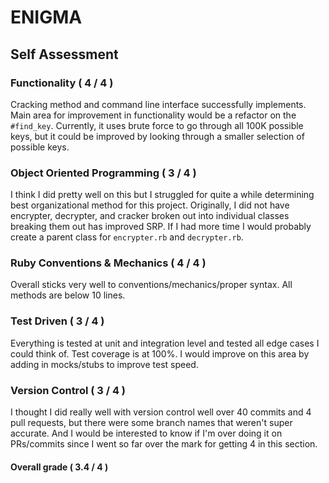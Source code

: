 # ENIGMA

## Self Assessment

### Functionality ( 4 / 4 )
Cracking method and command line interface successfully implements. Main area for improvement in functionality would be a refactor on the `#find_key`. Currently, it uses brute force to go through all 100K possible keys, but it could be improved by looking through a smaller selection of possible keys.

### Object Oriented Programming ( 3 / 4 )
I think I did pretty well on this but I struggled for quite a while determining best organizational method for this project.
Originally, I did not have encrypter, decrypter, and cracker broken out into individual classes breaking them out has improved SRP. If I had more time I would probably create a parent class for `encrypter.rb` and `decrypter.rb`.

### Ruby Conventions & Mechanics ( 4 / 4 )
Overall sticks very well to conventions/mechanics/proper syntax. All methods are below 10 lines.

### Test Driven ( 3 / 4 )
Everything is tested at unit and integration level and tested all edge cases I could think of. Test coverage is at 100%. I would improve on this area by adding in mocks/stubs to improve test speed. 

### Version Control ( 3 / 4 )
I thought I did really well with version control well over 40 commits and 4 pull requests, but there were some branch names that weren't super accurate. And I would be interested to know if I'm over doing it on PRs/commits since I went so far over the mark for getting 4 in this section.

#### Overall grade ( 3.4 / 4 )